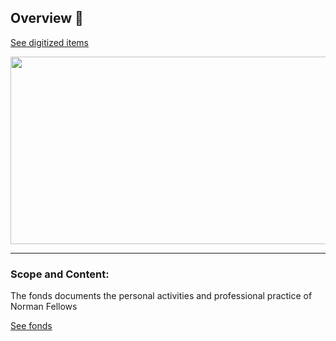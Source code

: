 ## Overview 👋


[See digitized items](https://www.flickr.com/photos/normanfellowsfonds)



<div align="center">
  <img src="https://media.giphy.com/media/dWesBcTLavkZuG35MI/giphy.gif" width="600" height="300"/>
</div>

---

### Scope and Content:
The fonds documents the personal activities and professional practice of Norman Fellows


[See fonds](https://github.com/Norman-Fellows/.github)


